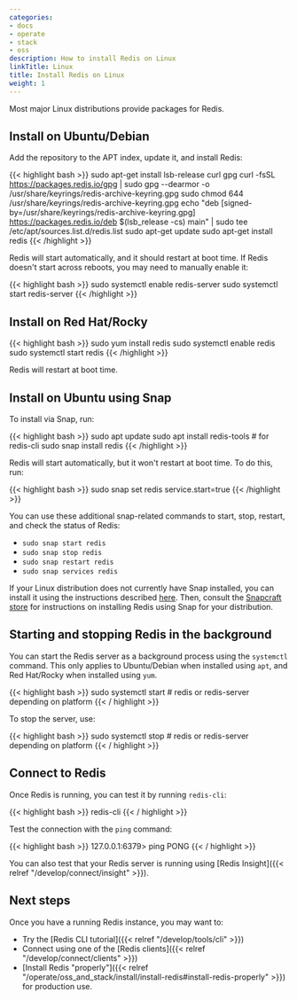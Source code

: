 ```yaml
---
categories:
- docs
- operate
- stack
- oss
description: How to install Redis on Linux
linkTitle: Linux
title: Install Redis on Linux
weight: 1
---
```


Most major Linux distributions provide packages for Redis.

## Install on Ubuntu/Debian

Add the repository to the APT index, update it, and install Redis:

{{< highlight bash  >}}
sudo apt-get install lsb-release curl gpg
curl -fsSL https://packages.redis.io/gpg | sudo gpg --dearmor -o /usr/share/keyrings/redis-archive-keyring.gpg
sudo chmod 644 /usr/share/keyrings/redis-archive-keyring.gpg
echo "deb [signed-by=/usr/share/keyrings/redis-archive-keyring.gpg] https://packages.redis.io/deb $(lsb_release -cs) main" | sudo tee /etc/apt/sources.list.d/redis.list
sudo apt-get update
sudo apt-get install redis
{{< /highlight  >}}

Redis will start automatically, and it should restart at boot time. If Redis doesn't start across reboots, you may need to manually enable it:

{{< highlight bash >}}
sudo systemctl enable redis-server
sudo systemctl start redis-server
{{< /highlight >}}

## Install on Red Hat/Rocky

{{< highlight bash  >}}
sudo yum install redis
sudo systemctl enable redis
sudo systemctl start redis
{{< /highlight  >}}

Redis will restart at boot time.

## Install on Ubuntu using Snap

To install via Snap, run:

{{< highlight bash  >}}
sudo apt update
sudo apt install redis-tools # for redis-cli
sudo snap install redis
{{< /highlight  >}}

Redis will start automatically, but it won't restart at boot time. To do this, run:

{{< highlight bash >}}
sudo snap set redis service.start=true
{{< /highlight  >}}

You can use these additional snap-related commands to start, stop, restart, and check the status of Redis:

* `sudo snap start redis`
* `sudo snap stop redis`
* `sudo snap restart redis`
* `sudo snap services redis`

If your Linux distribution does not currently have Snap installed, you can install it using the instructions described  [here](https://snapcraft.io/docs/installing-snapd). Then, consult the [Snapcraft store](https://snapcraft.io/redis) for instructions on installing Redis using Snap for your distribution.

## Starting and stopping Redis in the background

You can start the Redis server as a background process using the `systemctl` command. This only applies to Ubuntu/Debian when installed using `apt`, and Red Hat/Rocky when installed using `yum`.

{{< highlight bash  >}}
sudo systemctl start <redis-service-name> # redis or redis-server depending on platform
{{< / highlight  >}}

To stop the server, use:

{{< highlight bash  >}}
sudo systemctl stop <redis-service-name> # redis or redis-server depending on platform
{{< / highlight  >}}

## Connect to Redis

Once Redis is running, you can test it by running `redis-cli`:

{{< highlight bash  >}}
redis-cli
{{< / highlight >}}

Test the connection with the `ping` command:

{{< highlight bash  >}}
127.0.0.1:6379> ping
PONG
{{< / highlight >}}

You can also test that your Redis server is running using
[Redis Insight]({{< relref "/develop/connect/insight" >}}).

## Next steps

Once you have a running Redis instance, you may want to:

* Try the [Redis CLI tutorial]({{< relref "/develop/tools/cli" >}})
* Connect using one of the [Redis clients]({{< relref "/develop/connect/clients" >}})
* [Install Redis "properly"]({{< relref "/operate/oss_and_stack/install/install-redis#install-redis-properly" >}})
  for production use.
  
